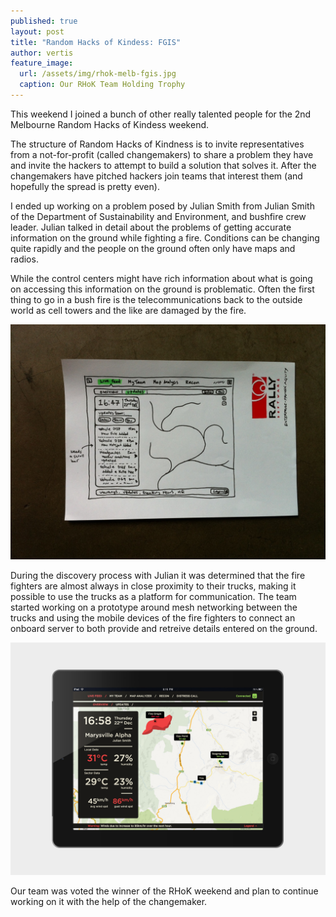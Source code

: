 ```yaml
---
published: true
layout: post
title: "Random Hacks of Kindess: FGIS"
author: vertis
feature_image:
  url: /assets/img/rhok-melb-fgis.jpg
  caption: Our RHoK Team Holding Trophy
---
```


This weekend I joined a bunch of other really talented people for the 2nd Melbourne Random Hacks of Kindess weekend.

The structure of Random Hacks of Kindness is to invite representatives from a not-for-profit (called changemakers) to share a problem they have and invite the hackers to attempt to build a solution that solves it. After the changemakers have pitched hackers join teams that interest them (and hopefully the spread is pretty even).

I ended up working on a problem posed by Julian Smith from Julian Smith of the Department of Sustainability and Environment, and bushfire crew leader. Julian talked in detail about the problems of getting accurate information on the ground while fighting a fire. Conditions can be changing quite rapidly and the people on the ground often only have maps and radios.

While the control centers might have rich information about what is going on accessing this information on the ground is problematic. Often the first thing to go in a bush fire is the telecommunications back to the outside world as cell towers and the like are damaged by the fire.

![FGIS Early Mockup](/assets/img/fgis-early-mockup.jpg)

During the discovery process with Julian it was determined that the fire fighters are almost always in close proximity to their trucks, making it possible to use the trucks as a platform for communication. The team started working on a prototype around mesh networking between the trucks and using the mobile devices of the fire fighters to connect an onboard server to both provide and retreive details entered on the ground.

![FGIS Mockup](/assets/img/fire-geo-information-mockup.jpg)

Our team was voted the winner of the RHoK weekend and plan to continue working on it with the help of the changemaker.